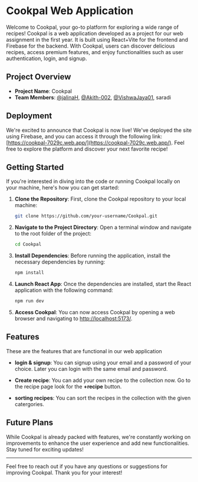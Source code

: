 # Cookpal Web Application

Welcome to Cookpal, your go-to platform for exploring a wide range of recipes! Cookpal is a web application developed as a project for our web assignment in the first year. It is built using React+Vite for the frontend and Firebase for the backend. With Cookpal, users can discover delicious recipes, access premium features, and enjoy functionalities such as user authentication, login, and signup.

## Project Overview

- **Project Name**: Cookpal
- **Team Members**: [@jalinaH](https://github.com/JalinaH), [@Akith-002](https://github.com/Akith-002),
[@VishwaJaya01](https://github.com/VishwaJaya01), saradi

## Deployment

We're excited to announce that Cookpal is now live! We've deployed the site using Firebase, and you can access it through the following link: [https://cookpal-7029c.web.app/](https://cookpal-7029c.web.app/). Feel free to explore the platform and discover your next favorite recipe!

## Getting Started

If you're interested in diving into the code or running Cookpal locally on your machine, here's how you can get started:

1. **Clone the Repository**: 
    First, clone the Cookpal repository to your local machine:
    ```bash
    git clone https://github.com/your-username/Cookpal.git
    ```

2. **Navigate to the Project Directory**: 
    Open a terminal window and navigate to the root folder of the project:
    ```bash
    cd Cookpal
    ```

3. **Install Dependencies**: 
    Before running the application, install the necessary dependencies by running:
    ```bash
    npm install
    ```

4. **Launch React App**: 
    Once the dependencies are installed, start the React application with the following command:
    ```bash
    npm run dev
    ```

5. **Access Cookpal**: 
    You can now access Cookpal by opening a web browser and navigating to [http://localhost:5173/](http://localhost:5173/).

## Features

These are the features that are functional in our web application

- **login & signup**:
   You can signup using your email and a password of your choice. Later you can login with the same email and password.

- **Create recipe**:
   You can add your own recipe to the collection now. Go to the recipe page look for the **+recipe** button.

- **sorting recipes**:
   You can sort the recipes in the collection with the given catergories.

## Future Plans

While Cookpal is already packed with features, we're constantly working on improvements to enhance the user experience and add new functionalities. Stay tuned for exciting updates!

---

Feel free to reach out if you have any questions or suggestions for improving Cookpal. Thank you for your interest!

